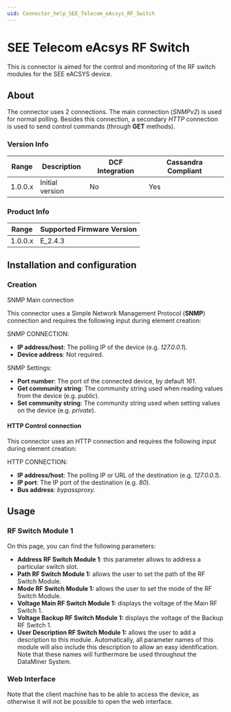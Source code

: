 ```yaml
---
uid: Connector_help_SEE_Telecom_eAcsys_RF_Switch
---
```


# SEE Telecom eAcsys RF Switch

This is connector is aimed for the control and monitoring of the RF switch modules for the SEE eACSYS device.

## About

The connector uses 2 connections. The main connection (*SNMPv2*) is used for normal polling. Besides this connection, a secondary *HTTP* connection is used to send control commands (through **GET** methods).

### Version Info

| **Range** | **Description** | **DCF Integration** | **Cassandra Compliant** |
|------------------|-----------------|---------------------|-------------------------|
| 1.0.0.x          | Initial version | No                  | Yes                     |

### Product Info

| Range | Supported Firmware Version |
|------------------|-----------------------------|
| 1.0.0.x          | E_2.4.3                     |



## Installation and configuration

### Creation

SNMP Main connection

This connector uses a Simple Network Management Protocol (**SNMP**) connection and requires the following input during element creation:

SNMP CONNECTION:

- **IP address/host**: The polling IP of the device (e.g. *127.0.0.1*).
- **Device address**: Not required.

SNMP Settings:

- **Port number**: The port of the connected device, by default *161*.
- **Get community string**: The community string used when reading values from the device (e.g. *public*).
- **Set community string**: The community string used when setting values on the device (e.g. *private*).


#### HTTP Control connection

This connector uses an HTTP connection and requires the following input during element creation:

HTTP CONNECTION:

- **IP address/host**: The polling IP or URL of the destination (e.g. *127.0.0.1*).
- **IP port**: The IP port of the destination (e.g. *80*).
- **Bus address**: *bypassproxy.*

## Usage

### RF Switch Module 1

On this page, you can find the following parameters:

- **Address RF Switch Module 1**: this parameter allows to address a particular switch slot.
- **Path RF Switch Module 1:** allows the user to set the path of the RF Switch Module.
- **Mode RF Switch Module 1:** allows the user to set the mode of the RF Switch Module.
- **Voltage Main RF Switch Module 1:** displays the voltage of the Main RF Switch 1.
- **Voltage Backup RF Switch Module 1:** displays the voltage of the Backup RF Switch 1.
- **User Description RF Switch Module 1:** allows the user to add a description to this module. Automatically, all parameter names of this module will also include this description to allow an easy identification. Note that these names will furthermore be used throughout the DataMiner System.

### Web Interface

Note that the client machine has to be able to access the device, as otherwise it will not be possible to open the web interface.
